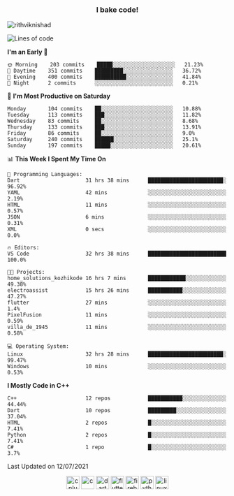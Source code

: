 <h3 align="center">I bake code!</h3>

<p align="left"> <img src="https://komarev.com/ghpvc/?username=rithviknishad" alt="rithviknishad" /> </p>

<!--START_SECTION:waka-->
![Lines of code](https://img.shields.io/badge/From%20Hello%20World%20I%27ve%20Written-696782%20lines%20of%20code-blue)

**I'm an Early 🐤** 

```text
🌞 Morning    203 commits    █████░░░░░░░░░░░░░░░░░░░░   21.23% 
🌆 Daytime    351 commits    █████████░░░░░░░░░░░░░░░░   36.72% 
🌃 Evening    400 commits    ██████████░░░░░░░░░░░░░░░   41.84% 
🌙 Night      2 commits      ░░░░░░░░░░░░░░░░░░░░░░░░░   0.21%

```
📅 **I'm Most Productive on Saturday** 

```text
Monday       104 commits    ██░░░░░░░░░░░░░░░░░░░░░░░   10.88% 
Tuesday      113 commits    ███░░░░░░░░░░░░░░░░░░░░░░   11.82% 
Wednesday    83 commits     ██░░░░░░░░░░░░░░░░░░░░░░░   8.68% 
Thursday     133 commits    ███░░░░░░░░░░░░░░░░░░░░░░   13.91% 
Friday       86 commits     ██░░░░░░░░░░░░░░░░░░░░░░░   9.0% 
Saturday     240 commits    ██████░░░░░░░░░░░░░░░░░░░   25.1% 
Sunday       197 commits    █████░░░░░░░░░░░░░░░░░░░░   20.61%

```


📊 **This Week I Spent My Time On** 

```text
💬 Programming Languages: 
Dart                     31 hrs 38 mins      ████████████████████████░   96.92% 
YAML                     42 mins             ░░░░░░░░░░░░░░░░░░░░░░░░░   2.19% 
HTML                     11 mins             ░░░░░░░░░░░░░░░░░░░░░░░░░   0.57% 
JSON                     6 mins              ░░░░░░░░░░░░░░░░░░░░░░░░░   0.31% 
XML                      0 secs              ░░░░░░░░░░░░░░░░░░░░░░░░░   0.0%

🔥 Editors: 
VS Code                  32 hrs 38 mins      █████████████████████████   100.0%

🐱‍💻 Projects: 
home_solutions_kozhikode 16 hrs 7 mins       ████████████░░░░░░░░░░░░░   49.38% 
electroassist            15 hrs 26 mins      ███████████░░░░░░░░░░░░░░   47.27% 
flutter                  27 mins             ░░░░░░░░░░░░░░░░░░░░░░░░░   1.4% 
PixelFusion              11 mins             ░░░░░░░░░░░░░░░░░░░░░░░░░   0.59% 
villa_de_1945            11 mins             ░░░░░░░░░░░░░░░░░░░░░░░░░   0.58%

💻 Operating System: 
Linux                    32 hrs 28 mins      ████████████████████████░   99.47% 
Windows                  10 mins             ░░░░░░░░░░░░░░░░░░░░░░░░░   0.53%

```

**I Mostly Code in C++** 

```text
C++                      12 repos            ███████████░░░░░░░░░░░░░░   44.44% 
Dart                     10 repos            █████████░░░░░░░░░░░░░░░░   37.04% 
HTML                     2 repos             █░░░░░░░░░░░░░░░░░░░░░░░░   7.41% 
Python                   2 repos             █░░░░░░░░░░░░░░░░░░░░░░░░   7.41% 
C#                       1 repo              █░░░░░░░░░░░░░░░░░░░░░░░░   3.7%

```



 Last Updated on 12/07/2021
<!--END_SECTION:waka-->

<p align="center">
  <img src="https://devicons.github.io/devicon/devicon.git/icons/cplusplus/cplusplus-original.svg" alt="cplusplus" width="30" height="30"/>
  <img src="https://devicons.github.io/devicon/devicon.git/icons/c/c-original.svg" alt="c" width="30" height="30"/>
  <img src="https://www.vectorlogo.zone/logos/dartlang/dartlang-icon.svg" alt="dart" width="30" height="30"/>
  <img src="https://www.vectorlogo.zone/logos/flutterio/flutterio-icon.svg" alt="flutter" width="30" height="30"/> 
  <img src="https://www.vectorlogo.zone/logos/firebase/firebase-icon.svg" alt="firebase" width="30" height="30"/> 
  <img src="https://devicons.github.io/devicon/devicon.git/icons/python/python-original.svg" alt="python" width="30" height="30"/> 
  <img src="https://devicons.github.io/devicon/devicon.git/icons/linux/linux-original.svg" alt="linux" width="30" height="30"/> 
</p>
